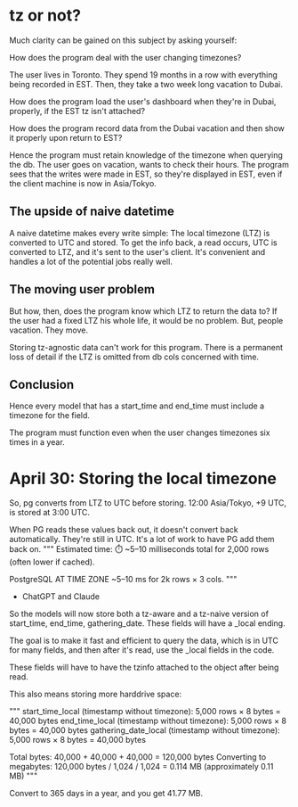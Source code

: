 # tz or not?

Much clarity can be gained on this subject by asking yourself:

How does the program deal with the user changing timezones?

The user lives in Toronto. They spend 19 months in a row with everything being recorded in EST. Then, they take a two week long vacation to Dubai.

How does the program load the user's dashboard when they're in Dubai, properly, if the EST tz isn't attached?

How does the program record data from the Dubai vacation and then show it properly upon return to EST?

Hence the program must retain knowledge of the timezone when querying the db. The user goes on vacation, wants to check their hours. The program sees that the writes were made in EST, so they're displayed in EST, even if the client machine is now in Asia/Tokyo.

## The upside of naive datetime

A naive datetime makes every write simple: The local timezone (LTZ) is converted to UTC and stored. To get the info back, a read occurs, UTC is converted to LTZ, and it's sent to the user's client. It's convenient and handles a lot of the potential jobs really well.

## The moving user problem

But how, then, does the program know which LTZ to return the data to? If the user had a fixed LTZ his whole life, it would be no problem. But, people vacation. They move.

Storing tz-agnostic data can't work for this program. There is a permanent loss of detail if the LTZ is omitted from db cols concerned with time.

## Conclusion

Hence every model that has a start_time and end_time must include a timezone for the field.

The program must function even when the user changes timezones six times in a year.

# April 30: Storing the local timezone

So, pg converts from LTZ to UTC before storing. 12:00 Asia/Tokyo, +9 UTC, is stored at 3:00 UTC.

When PG reads these values back out, it doesn't convert back automatically. They're still in UTC. It's a lot of work to have PG add them back on.
"""
Estimated time:
⏱️ ~5–10 milliseconds total for 2,000 rows (often lower if cached).

PostgreSQL AT TIME ZONE ~5–10 ms for 2k rows × 3 cols.
"""

-   ChatGPT and Claude

So the models will now store both a tz-aware and a tz-naive version of start_time, end_time, gathering_date. These fields will have a \_local ending.

The goal is to make it fast and efficient to query the data, which is in UTC for many fields, and then after it's read, use the \_local fields in the code.

These fields will have to have the tzinfo attached to the object after being read.

This also means storing more harddrive space:

"""
start_time_local (timestamp without timezone): 5,000 rows × 8 bytes = 40,000 bytes
end_time_local (timestamp without timezone): 5,000 rows × 8 bytes = 40,000 bytes
gathering_date_local (timestamp without timezone): 5,000 rows × 8 bytes = 40,000 bytes

Total bytes: 40,000 + 40,000 + 40,000 = 120,000 bytes
Converting to megabytes: 120,000 bytes / 1,024 / 1,024 = 0.114 MB (approximately 0.11 MB)
"""

Convert to 365 days in a year, and you get 41.77 MB.
